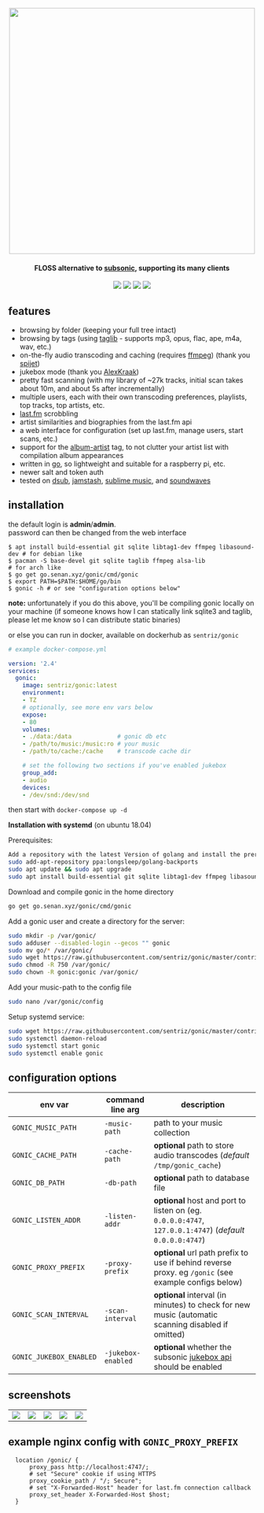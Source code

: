  <p align="center"><img width="500" src="https://github.com/sentriz/gonic/blob/master/.github/logo.png?raw=true"></p>
 <h4 align="center">FLOSS alternative to <a href="http://www.subsonic.org/">subsonic</a>, supporting its many clients</h4>
 <p align="center"><a href="http://hub.docker.com/r/sentriz/gonic"><img src="https://img.shields.io/docker/pulls/sentriz/gonic.svg"></a> <a href="https://microbadger.com/images/sentriz/gonic" title="Get your own image badge on microbadger.com"><img src="https://images.microbadger.com/badges/image/sentriz/gonic.svg"></a> <img src="https://img.shields.io/github/issues/sentriz/gonic.svg"> <img src="https://img.shields.io/github/issues-pr/sentriz/gonic.svg"></p>


 ## features

 - browsing by folder (keeping your full tree intact)  
 - browsing by tags (using [taglib](https://taglib.org/) - supports mp3, opus, flac, ape, m4a, wav, etc.)  
 - on-the-fly audio transcoding and caching (requires [ffmpeg](https://ffmpeg.org/)) (thank you [spijet](https://github.com/spijet/))
 - jukebox mode (thank you [AlexKraak](https://github.com/AlexKraak/))
 - pretty fast scanning (with my library of ~27k tracks, initial scan takes about 10m, and about 5s after incrementally)  
 - multiple users, each with their own transcoding preferences, playlists, top tracks, top artists, etc.
 - [last.fm](https://www.last.fm/) scrobbling  
 - artist similarities and biographies from the last.fm api  
 - a web interface for configuration (set up last.fm, manage users, start scans, etc.)  
 - support for the [album-artist](https://mkoby.com/2007/02/18/artist-versus-album-artist/) tag, to not clutter your artist list with compilation album appearances  
 - written in [go](https://golang.org/), so lightweight and suitable for a raspberry pi, etc.  
 - newer salt and token auth  
 - tested on [dsub](https://f-droid.org/en/packages/github.daneren2005.dsub/), [jamstash](http://jamstash.com/), [sublime music](https://gitlab.com/sumner/sublime-music/), and [soundwaves](https://apps.apple.com/us/app/soundwaves/id736139596)  


## installation

the default login is **admin**/**admin**.  
password can then be changed from the web interface

```
$ apt install build-essential git sqlite libtag1-dev ffmpeg libasound-dev # for debian like
$ pacman -S base-devel git sqlite taglib ffmpeg alsa-lib                  # for arch like
$ go get go.senan.xyz/gonic/cmd/gonic
$ export PATH=$PATH:$HOME/go/bin
$ gonic -h # or see "configuration options below"
```

**note:** unfortunately if you do this above, you'll be compiling gonic locally on your machine
(if someone knows how I can statically link sqlite3 and taglib, please let me know so I can distribute static binaries)  

or else you can run in docker, available on dockerhub as `sentriz/gonic`

```yaml
# example docker-compose.yml

version: '2.4'
services:
  gonic:
    image: sentriz/gonic:latest
    environment:
    - TZ
    # optionally, see more env vars below
    expose:
    - 80
    volumes:
    - ./data:/data             # gonic db etc
    - /path/to/music:/music:ro # your music
    - /path/to/cache:/cache    # transcode cache dir

    # set the following two sections if you've enabled jukebox
    group_add:
    - audio
    devices:
    - /dev/snd:/dev/snd
```

then start with `docker-compose up -d`

**Installation with systemd** (on ubuntu 18.04)

Prerequisites:

```bash
Add a repository with the latest Version of golang and install the prerequisites:
sudo add-apt-repository ppa:longsleep/golang-backports
sudo apt update && sudo apt upgrade
sudo apt install build-essential git sqlite libtag1-dev ffmpeg libasound-dev golang
```

Download and compile gonic in the home directory  

```bash
go get go.senan.xyz/gonic/cmd/gonic
```

Add a gonic user and create a directory for the server:

```bash
sudo mkdir -p /var/gonic/
sudo adduser --disabled-login --gecos "" gonic
sudo mv go/* /var/gonic/
sudo wget https://raw.githubusercontent.com/sentriz/gonic/master/contrib/config -O /var/gonic/config
sudo chmod -R 750 /var/gonic/
sudo chown -R gonic:gonic /var/gonic/
```

Add your music-path to the config file

```bash
sudo nano /var/gonic/config
```

Setup systemd service:

```bash
sudo wget https://raw.githubusercontent.com/sentriz/gonic/master/contrib/gonic.service -O /etc/systemd/system/gonic.service
sudo systemctl daemon-reload
sudo systemctl start gonic
sudo systemctl enable gonic
```



## configuration options

|env var|command line arg|description|
|---|---|---|
|`GONIC_MUSIC_PATH`|`-music-path`|path to your music collection|
|`GONIC_CACHE_PATH`|`-cache-path`|**optional** path to store audio transcodes (*default* `/tmp/gonic_cache`)|
|`GONIC_DB_PATH`|`-db-path`|**optional** path to database file|
|`GONIC_LISTEN_ADDR`|`-listen-addr`|**optional** host and port to listen on (eg. `0.0.0.0:4747`, `127.0.0.1:4747`) (*default* `0.0.0.0:4747`)|
|`GONIC_PROXY_PREFIX`|`-proxy-prefix`|**optional** url path prefix to use if behind reverse proxy. eg `/gonic` (see example configs below)|
|`GONIC_SCAN_INTERVAL`|`-scan-interval`|**optional** interval (in minutes) to check for new music (automatic scanning disabled if omitted)|
|`GONIC_JUKEBOX_ENABLED`|`-jukebox-enabled`|**optional** whether the subsonic [jukebox api](https://airsonic.github.io/docs/jukebox/) should be enabled|

## screenshots

||||||
|:-:|:-:|:-:|:-:|:-:|
![](https://raw.githubusercontent.com/sentriz/gonic/master/.github/scrot_1.png)|![](https://raw.githubusercontent.com/sentriz/gonic/master/.github/scrot_2.png)|![](https://raw.githubusercontent.com/sentriz/gonic/master/.github/scrot_3.png)|![](https://raw.githubusercontent.com/sentriz/gonic/master/.github/scrot_4.png)|![](https://raw.githubusercontent.com/sentriz/gonic/master/.github/scrot_5.png)|

## example nginx config with `GONIC_PROXY_PREFIX`

```nginx
  location /gonic/ {
      proxy_pass http://localhost:4747/;
      # set "Secure" cookie if using HTTPS
      proxy_cookie_path / "/; Secure";
      # set "X-Forwarded-Host" header for last.fm connection callback
      proxy_set_header X-Forwarded-Host $host;
  }
```
